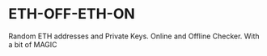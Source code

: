 # ETH-OFF-ETH-ON
Random ETH addresses and Private Keys. Online and Offline Checker. With a bit of MAGIC
